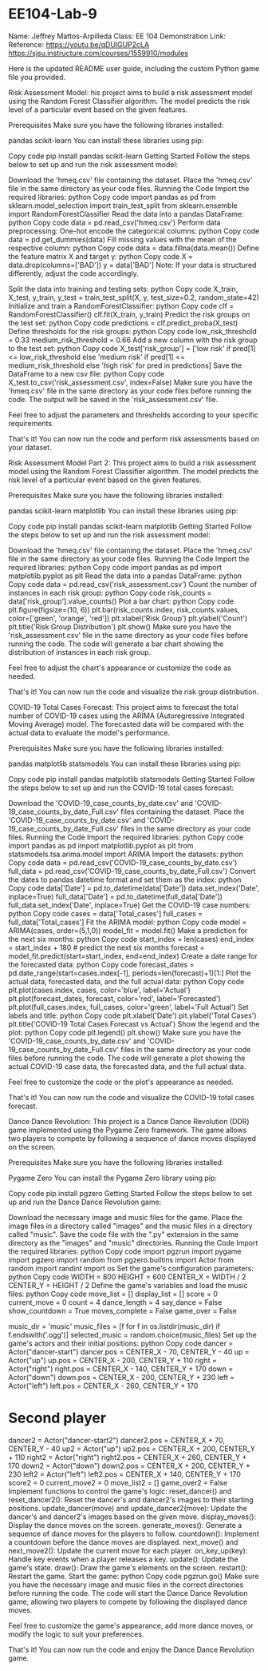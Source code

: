 # EE104-Lab-9
Name: Jeffrey Mattos-Arpilleda
Class: EE 104
Demonstration Link: 
Reference: https://youtu.be/qDUlGUP2cLA
https://sjsu.instructure.com/courses/1559910/modules

Here is the updated README user guide, including the custom Python game file you provided.

Risk Assessment Model:
his project aims to build a risk assessment model using the Random Forest Classifier algorithm. The model predicts the risk level of a particular event based on the given features.

Prerequisites
Make sure you have the following libraries installed:

pandas
scikit-learn
You can install these libraries using pip:

Copy code
pip install pandas scikit-learn
Getting Started
Follow the steps below to set up and run the risk assessment model:

Download the 'hmeq.csv' file containing the dataset.
Place the 'hmeq.csv' file in the same directory as your code files.
Running the Code
Import the required libraries:
python
Copy code
import pandas as pd
from sklearn.model_selection import train_test_split
from sklearn.ensemble import RandomForestClassifier
Read the data into a pandas DataFrame:
python
Copy code
data = pd.read_csv('hmeq.csv')
Perform data preprocessing:
One-hot encode the categorical columns:
python
Copy code
data = pd.get_dummies(data)
Fill missing values with the mean of the respective column:
python
Copy code
data = data.fillna(data.mean())
Define the feature matrix X and target y:
python
Copy code
X = data.drop(columns=['BAD'])
y = data['BAD']
Note: If your data is structured differently, adjust the code accordingly.

Split the data into training and testing sets:
python
Copy code
X_train, X_test, y_train, y_test = train_test_split(X, y, test_size=0.2, random_state=42)
Initialize and train a RandomForestClassifier:
python
Copy code
clf = RandomForestClassifier()
clf.fit(X_train, y_train)
Predict the risk groups on the test set:
python
Copy code
predictions = clf.predict_proba(X_test)
Define thresholds for the risk groups:
python
Copy code
low_risk_threshold = 0.33
medium_risk_threshold = 0.66
Add a new column with the risk group to the test set:
python
Copy code
X_test['risk_group'] = ['low risk' if pred[1] <= low_risk_threshold else 'medium risk' if pred[1] <= medium_risk_threshold else 'high risk' for pred in predictions]
Save the DataFrame to a new csv file:
python
Copy code
X_test.to_csv('risk_assessment.csv', index=False)
Make sure you have the 'hmeq.csv' file in the same directory as your code files before running the code. The output will be saved in the 'risk_assessment.csv' file.

Feel free to adjust the parameters and thresholds according to your specific requirements.

That's it! You can now run the code and perform risk assessments based on your dataset.

Risk Assessment Model Part 2:
This project aims to build a risk assessment model using the Random Forest Classifier algorithm. The model predicts the risk level of a particular event based on the given features.

Prerequisites
Make sure you have the following libraries installed:

pandas
scikit-learn
matplotlib
You can install these libraries using pip:

Copy code
pip install pandas scikit-learn matplotlib
Getting Started
Follow the steps below to set up and run the risk assessment model:

Download the 'hmeq.csv' file containing the dataset.
Place the 'hmeq.csv' file in the same directory as your code files.
Running the Code
Import the required libraries:
python
Copy code
import pandas as pd
import matplotlib.pyplot as plt
Read the data into a pandas DataFrame:
python
Copy code
data = pd.read_csv('risk_assessment.csv')
Count the number of instances in each risk group:
python
Copy code
risk_counts = data['risk_group'].value_counts()
Plot a bar chart:
python
Copy code
plt.figure(figsize=(10, 6))
plt.bar(risk_counts.index, risk_counts.values, color=['green', 'orange', 'red'])
plt.xlabel('Risk Group')
plt.ylabel('Count')
plt.title('Risk Group Distribution')
plt.show()
Make sure you have the 'risk_assessment.csv' file in the same directory as your code files before running the code. The code will generate a bar chart showing the distribution of instances in each risk group.

Feel free to adjust the chart's appearance or customize the code as needed.

That's it! You can now run the code and visualize the risk group distribution.

COVID-19 Total Cases Forecast:
This project aims to forecast the total number of COVID-19 cases using the ARIMA (Autoregressive Integrated Moving Average) model. The forecasted data will be compared with the actual data to evaluate the model's performance.

Prerequisites
Make sure you have the following libraries installed:

pandas
matplotlib
statsmodels
You can install these libraries using pip:

Copy code
pip install pandas matplotlib statsmodels
Getting Started
Follow the steps below to set up and run the COVID-19 total cases forecast:

Download the 'COVID-19_case_counts_by_date.csv' and 'COVID-19_case_counts_by_date_Full.csv' files containing the dataset.
Place the 'COVID-19_case_counts_by_date.csv' and 'COVID-19_case_counts_by_date_Full.csv' files in the same directory as your code files.
Running the Code
Import the required libraries:
python
Copy code
import pandas as pd
import matplotlib.pyplot as plt
from statsmodels.tsa.arima.model import ARIMA
Import the datasets:
python
Copy code
data = pd.read_csv('COVID-19_case_counts_by_date.csv')
full_data = pd.read_csv('COVID-19_case_counts_by_date_Full.csv')
Convert the dates to pandas datetime format and set them as the index:
python
Copy code
data['Date'] = pd.to_datetime(data['Date'])
data.set_index('Date', inplace=True)
full_data['Date'] = pd.to_datetime(full_data['Date'])
full_data.set_index('Date', inplace=True)
Get the COVID-19 case numbers:
python
Copy code
cases = data['Total_cases']
full_cases = full_data['Total_cases']
Fit the ARIMA model:
python
Copy code
model = ARIMA(cases, order=(5,1,0))
model_fit = model.fit()
Make a prediction for the next six months:
python
Copy code
start_index = len(cases)
end_index = start_index + 180  # predict the next six months
forecast = model_fit.predict(start=start_index, end=end_index)
Create a date range for the forecasted data:
python
Copy code
forecast_dates = pd.date_range(start=cases.index[-1], periods=len(forecast)+1)[1:]
Plot the actual data, forecasted data, and the full actual data:
python
Copy code
plt.plot(cases.index, cases, color='blue', label='Actual')
plt.plot(forecast_dates, forecast, color='red', label='Forecasted')
plt.plot(full_cases.index, full_cases, color='green', label='Full Actual')
Set labels and title:
python
Copy code
plt.xlabel('Date')
plt.ylabel('Total Cases')
plt.title('COVID-19 Total Cases Forecast vs Actual')
Show the legend and the plot:
python
Copy code
plt.legend()
plt.show()
Make sure you have the 'COVID-19_case_counts_by_date.csv' and 'COVID-19_case_counts_by_date_Full.csv' files in the same directory as your code files before running the code. The code will generate a plot showing the actual COVID-19 case data, the forecasted data, and the full actual data.

Feel free to customize the code or the plot's appearance as needed.

That's it! You can now run the code and visualize the COVID-19 total cases forecast.

Dance Dance Revolution:
This project is a Dance Dance Revolution (DDR) game implemented using the Pygame Zero framework. The game allows two players to compete by following a sequence of dance moves displayed on the screen.

Prerequisites
Make sure you have the following libraries installed:

Pygame Zero
You can install the Pygame Zero library using pip:

Copy code
pip install pgzero
Getting Started
Follow the steps below to set up and run the Dance Dance Revolution game:

Download the necessary image and music files for the game.
Place the image files in a directory called "images" and the music files in a directory called "music".
Save the code file with the ".py" extension in the same directory as the "images" and "music" directories.
Running the Code
Import the required libraries:
python
Copy code
import pgzrun
import pygame
import pgzero
import random
from pgzero.builtins import Actor
from random import randint
import os
Set the game's configuration parameters:
python
Copy code
WIDTH = 800
HEIGHT = 600
CENTER_X = WIDTH / 2
CENTER_Y = HEIGHT / 2
Define the game's variables and load the music files:
python
Copy code
move_list = []
display_list = []
score = 0
current_move = 0
count = 4
dance_length = 4
say_dance = False
show_countdown = True
moves_complete = False
game_over = False

music_dir = 'music'
music_files = [f for f in os.listdir(music_dir) if f.endswith('.ogg')]
selected_music = random.choice(music_files)
Set up the game's actors and their initial positions:
python
Copy code
dancer = Actor("dancer-start")
dancer.pos = CENTER_X - 70, CENTER_Y - 40
up = Actor("up")
up.pos = CENTER_X - 200, CENTER_Y + 110
right = Actor("right")
right.pos = CENTER_X - 140, CENTER_Y + 170
down = Actor("down")
down.pos = CENTER_X - 200, CENTER_Y + 230
left = Actor("left")
left.pos = CENTER_X - 260, CENTER_Y + 170

# Second player
dancer2 = Actor("dancer-start2")
dancer2.pos = CENTER_X + 70, CENTER_Y - 40
up2 = Actor("up")
up2.pos = CENTER_X + 200, CENTER_Y + 110
right2 = Actor("right")
right2.pos = CENTER_X + 260, CENTER_Y + 170
down2 = Actor("down")
down2.pos = CENTER_X + 200, CENTER_Y + 230
left2 = Actor("left")
left2.pos = CENTER_X + 140, CENTER_Y + 170
score2 = 0
current_move2 = 0
move_list2 = []
game_over2 = False
Implement functions to control the game's logic:
reset_dancer() and reset_dancer2(): Reset the dancer's and dancer2's images to their starting positions.
update_dancer(move) and update_dancer2(move): Update the dancer's and dancer2's images based on the given move.
display_moves(): Display the dance moves on the screen.
generate_moves(): Generate a sequence of dance moves for the players to follow.
countdown(): Implement a countdown before the dance moves are displayed.
next_move() and next_move2(): Update the current move for each player.
on_key_up(key): Handle key events when a player releases a key.
update(): Update the game's state.
draw(): Draw the game's elements on the screen.
restart(): Restart the game.
Start the game:
python
Copy code
pgzrun.go()
Make sure you have the necessary image and music files in the correct directories before running the code. The code will start the Dance Dance Revolution game, allowing two players to compete by following the displayed dance moves.

Feel free to customize the game's appearance, add more dance moves, or modify the logic to suit your preferences.

That's it! You can now run the code and enjoy the Dance Dance Revolution game.
